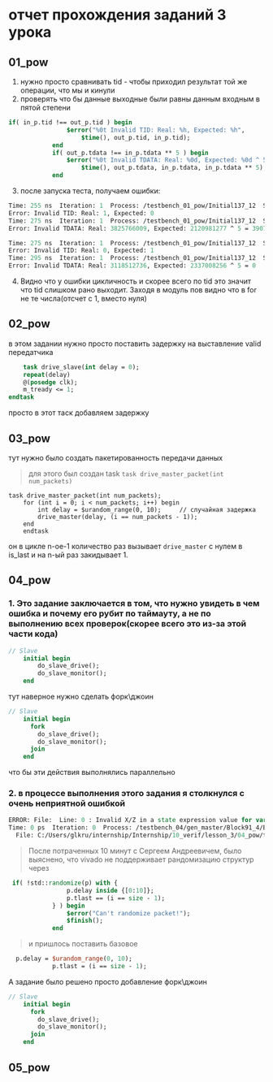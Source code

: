 # отчет прохождения заданий 3 урока


## 01_pow

1. нужно просто сравнивать tid - чтобы приходил результат той же операции, что мы и кинули
2. проверять что бы данные выходные были равны данным входным в пятой степени

```sv
if( in_p.tid !== out_p.tid ) begin
                $error("%0t Invalid TID: Real: %h, Expected: %h",
                    $time(), out_p.tid, in_p.tid);
            end
            if( out_p.tdata !== in_p.tdata ** 5 ) begin
                $error("%0t Invalid TDATA: Real: %0d, Expected: %0d ^ 5 = %0d",
                    $time(), out_p.tdata, in_p.tdata, in_p.tdata ** 5);
            end
```
3. после запуска теста, получаем ошибки:

```tcl
Time: 255 ns  Iteration: 1  Process: /testbench_01_pow/Initial137_12  Scope: testbench_01_pow.Block137_13  File: C:/Users/glkru/internship2/Internship/10_verif/lesson_3/01_pow/testbench_01_pow.sv Line: 147
Error: Invalid TID: Real: 1, Expected: 0
Time: 275 ns  Iteration: 1  Process: /testbench_01_pow/Initial137_12  Scope: testbench_01_pow.Block137_13  File: C:/Users/glkru/internship2/Internship/10_verif/lesson_3/01_pow/testbench_01_pow.sv Line: 143
Error: Invalid TDATA: Real: 3825766009, Expected: 2120981277 ^ 5 = 3907039405

Time: 275 ns  Iteration: 1  Process: /testbench_01_pow/Initial137_12  Scope: testbench_01_pow.Block137_13  File: C:/Users/glkru/internship2/Internship/10_verif/lesson_3/01_pow/testbench_01_pow.sv Line: 147
Error: Invalid TID: Real: 0, Expected: 1
Time: 295 ns  Iteration: 1  Process: /testbench_01_pow/Initial137_12  Scope: testbench_01_pow.Block137_13  File: C:/Users/glkru/internship2/Internship/10_verif/lesson_3/01_pow/testbench_01_pow.sv Line: 143
Error: Invalid TDATA: Real: 3118512736, Expected: 2337008256 ^ 5 = 0
```

4. Видно что у ошибки цикличность и скорее всего по tid это значит что tid слишком рано выходит. Заходя в модуль пов видно что в for не те числа(отсчет с 1, вместо нуля)

## 02_pow

в этом задании нужно просто поставить задержку на выставление valid передатчика

```sv
    task drive_slave(int delay = 0);
    repeat(delay)
    @(posedge clk);
    m_tready <= 1;
endtask
```
просто в этот таск добавляем задержку


## 03_pow

тут нужно было создать пакетированность передачи данных

> для этого был создан task   `task drive_master_packet(int num_packets)`

```
task drive_master_packet(int num_packets);
    for (int i = 0; i < num_packets; i++) begin
        int delay = $urandom_range(0, 10);     // случайная задержка
        drive_master(delay, (i == num_packets - 1));
    end
    endtask
```

он в цикле n-ое-1 количество раз вызывает `drive_master` с нулем в is_last и на n-ый раз закидывает 1.


## 04_pow

### 1. Это задание заключается в том, что нужно увидеть в чем ошибка и почему его рубит по таймауту, а не по выполнению всех проверок(скорее всего это из-за этой части кода)

```sv
// Slave
    initial begin
        do_slave_drive();
        do_slave_monitor();
    end
```

тут наверное нужно сделать форк\джоин
```sv
// Slave
    initial begin
      fork
        do_slave_drive();
        do_slave_monitor();
      join
    end
```

что бы эти действия выполнялись параллельно


### 2. в процессе выполнения этого задания я столкнулся с очень неприятной ошибкой

```tcl
ERROR: File:  Line: 0 : Invalid X/Z in a state expression value for variable v_2 in an active constraint. If v_2 is intended to be used as a checker as described in LRM1800-2012, 13.10.1, please assign a valid value to state variable. If v_2 is intended to be a random variable, ensure it is declared with 'rand' and the rand_mode has not been turned off.
Time: 0 ps  Iteration: 0  Process: /testbench_04/gen_master/Block91_4/Block91_5
  File: C:/Users/glkru/internship/Internship/10_verif/lesson_3/04_pow/testbench_04.sv
```
>После потраченных 10 минут с Сергеем Андреевичем, было выяснено, что vivado не поддерживает рандомизацию структур через

```sv
 if( !std::randomize(p) with {
                p.delay inside {[0:10]};
                p.tlast == (i == size - 1);
            } ) begin
                $error("Can't randomize packet!");
                $finish();
            end
```

> и пришлось поставить базовое

```sv
  p.delay = $urandom_range(0, 10);
            p.tlast = (i == size - 1);
```

А задание было решено просто добавление форк\джоин
```sv
// Slave
    initial begin
      fork
        do_slave_drive();
        do_slave_monitor();
      join
    end
```


## 05_pow 
